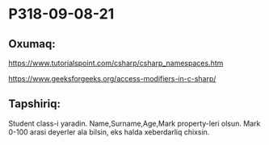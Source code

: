 # P318-09-08-21

## Oxumaq:

https://www.tutorialspoint.com/csharp/csharp_namespaces.htm

https://www.geeksforgeeks.org/access-modifiers-in-c-sharp/

## Tapshiriq:

Student class-i yaradin. Name,Surname,Age,Mark property-leri olsun. Mark 0-100 arasi deyerler ala bilsin, eks halda xeberdarliq chixsin.
